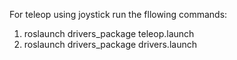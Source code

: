 For teleop using joystick run the fllowing commands:
1. roslaunch drivers_package teleop.launch
2. roslaunch drivers_package drivers.launch

